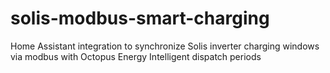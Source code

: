 # solis-modbus-smart-charging
Home Assistant integration to synchronize Solis inverter charging windows via modbus with Octopus Energy Intelligent dispatch periods

